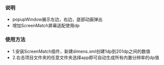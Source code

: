 ### 说明

- popupWindow展示左边，右边，底部动画弹出
- 增加ScreenMatch屏幕适配使用dp

### 使用方法
- 1.安装ScreenMatch插件，新建dimens.xml创建1dp到201dp之间的数值
- 2.右击项目文件夹的任意文件夹选择app即可自动生成所有内置分辨率的dp值
